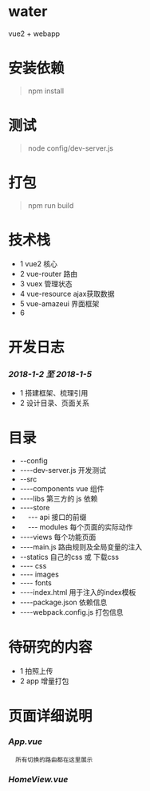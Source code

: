 # water

vue2 + webapp

# 安装依赖

 >npm install

# 测试

 >node config/dev-server.js

# 打包

 >npm run build

# 技术栈

  + 1 vue2  核心
  + 2 vue-router 路由
  + 3 vuex 管理状态
  + 4 vue-resource ajax获取数据
  + 5 vue-amazeui 界面框架
  + 6 

# 开发日志

### _2018-1-2 至 2018-1-5_ 

 + 1 搭建框架、梳理引用
 + 2 设计目录、页面关系


# 目录
 
+ --config
+   ----dev-server.js 开发测试
+ --src
+   ----components vue 组件
+   ----libs 第三方的 js 依赖
+   ----store 
+     --- api 接口的前缀
+     --- modules 每个页面的实际动作
+   ----views 每个功能页面
+   ----main.js 路由规则及全局变量的注入
+ --statics 自己的css 或 下载css
+   ---- css 
+   ---- images
+   ---- fonts
+ ----index.html 用于注入的index模板
+ ----package.json 依赖信息
+ ----webpack.config.js 打包信息

# 待研究的内容
  + 1 拍照上传
  + 2 app 增量打包

# 页面详细说明

### _App.vue_
      所有切换的路由都在这里展示

### _HomeView.vue_

